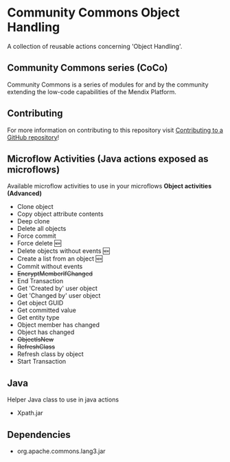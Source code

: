 # Community Commons Object Handling
A collection of reusable actions concerning 'Object Handling'.

## Community Commons series (CoCo)
Community Commons is a series of modules for and by the community extending the low-code capabilities of the Mendix Platform.

## Contributing
For more information on contributing to this repository visit [Contributing to a GitHub repository](https://world.mendix.com/display/howto50/Contributing+to+a+GitHub+repository)!

## Microflow Activities (Java actions exposed as microflows)
Available microflow activities to use in your microflows
**Object activities (Advanced)**
- Clone object
- Copy object attribute contents
- Deep clone
- Delete all objects
- Force commit
- Force delete :new:
- Delete objects without events :new:
- Create a list from an object :new:
- Commit without events
- ~~EncryptMemberIfChanged~~
- End Transaction
- Get 'Created by' user object
- Get 'Changed by' user object
- Get object GUID 
- Get committed value
- Get entity type
- Object member has changed
- Object has changed
- ~~ObjectIsNew~~
- ~~RefreshClass~~
- Refresh class by object
- Start Transaction


## Java
Helper Java class to use in java actions
- Xpath.jar

## Dependencies
- org.apache.commons.lang3.jar

